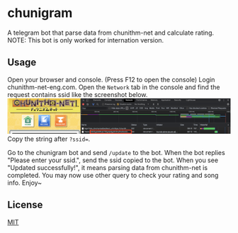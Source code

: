 # chunigram
A telegram bot that parse data from chunithm-net and calculate rating.
NOTE: This bot is only worked for internation version.

## Usage
Open your browser and console. (Press F12 to open the console)
Login chunithm-net-eng.com.
Open the `Network` tab in the console and find the request contains ssid like the screenshot below.
![Alt text](assets/ssid.png?raw=true "ssid")
Copy the string after `?ssid=`.

Go to the chunigram bot and send `/update` to the bot.
When the bot replies "Please enter your ssid.", send the ssid copied to the bot.
When you see "Updated successfully!", it means parsing data from chunithm-net is completed.
You may now use other query to check your rating and song info.
Enjoy~

## License
[MIT](https://choosealicense.com/licenses/mit/)